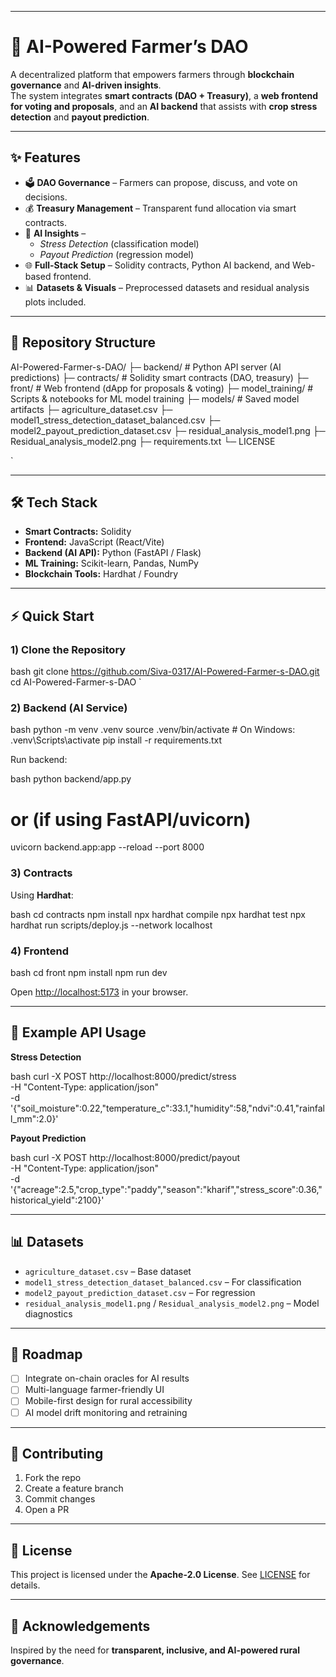 
---

# 🌱 AI-Powered Farmer’s DAO

A decentralized platform that empowers farmers through **blockchain governance** and **AI-driven insights**.  
The system integrates **smart contracts (DAO + Treasury)**, a **web frontend for voting and proposals**, and an **AI backend** that assists with **crop stress detection** and **payout prediction**.

---

## ✨ Features

- 🗳 **DAO Governance** – Farmers can propose, discuss, and vote on decisions.  
- 💰 **Treasury Management** – Transparent fund allocation via smart contracts.  
- 🤖 **AI Insights** – 
  - *Stress Detection* (classification model)  
  - *Payout Prediction* (regression model)  
- 🌐 **Full-Stack Setup** – Solidity contracts, Python AI backend, and Web-based frontend.  
- 📊 **Datasets & Visuals** – Preprocessed datasets and residual analysis plots included.  

---

## 📂 Repository Structure



AI-Powered-Farmer-s-DAO/
├─ backend/                 # Python API server (AI predictions)
├─ contracts/               # Solidity smart contracts (DAO, treasury)
├─ front/                   # Web frontend (dApp for proposals & voting)
├─ model\_training/          # Scripts & notebooks for ML model training
├─ models/                  # Saved model artifacts
├─ agriculture\_dataset.csv
├─ model1\_stress\_detection\_dataset\_balanced.csv
├─ model2\_payout\_prediction\_dataset.csv
├─ residual\_analysis\_model1.png
├─ Residual\_analysis\_model2.png
├─ requirements.txt
└─ LICENSE

`

---

## 🛠 Tech Stack

- **Smart Contracts:** Solidity  
- **Frontend:** JavaScript (React/Vite)  
- **Backend (AI API):** Python (FastAPI / Flask)  
- **ML Training:** Scikit-learn, Pandas, NumPy  
- **Blockchain Tools:** Hardhat / Foundry  

---

## ⚡ Quick Start

### 1) Clone the Repository
bash
git clone https://github.com/Siva-0317/AI-Powered-Farmer-s-DAO.git
cd AI-Powered-Farmer-s-DAO
`

### 2) Backend (AI Service)

bash
python -m venv .venv
source .venv/bin/activate    # On Windows: .venv\Scripts\activate
pip install -r requirements.txt


Run backend:

bash
python backend/app.py
# or (if using FastAPI/uvicorn)
uvicorn backend.app:app --reload --port 8000


### 3) Contracts

Using **Hardhat**:

bash
cd contracts
npm install
npx hardhat compile
npx hardhat test
npx hardhat run scripts/deploy.js --network localhost


### 4) Frontend

bash
cd front
npm install
npm run dev

Open [http://localhost:5173](http://localhost:5173) in your browser.

---

## 🧪 Example API Usage

**Stress Detection**

bash
curl -X POST http://localhost:8000/predict/stress \
-H "Content-Type: application/json" \
-d '{"soil_moisture":0.22,"temperature_c":33.1,"humidity":58,"ndvi":0.41,"rainfall_mm":2.0}'


**Payout Prediction**

bash
curl -X POST http://localhost:8000/predict/payout \
-H "Content-Type: application/json" \
-d '{"acreage":2.5,"crop_type":"paddy","season":"kharif","stress_score":0.36,"historical_yield":2100}'


---

## 📊 Datasets

* `agriculture_dataset.csv` – Base dataset
* `model1_stress_detection_dataset_balanced.csv` – For classification
* `model2_payout_prediction_dataset.csv` – For regression
* `residual_analysis_model1.png` / `Residual_analysis_model2.png` – Model diagnostics

---

## 🚀 Roadmap

* [ ] Integrate on-chain oracles for AI results
* [ ] Multi-language farmer-friendly UI
* [ ] Mobile-first design for rural accessibility
* [ ] AI model drift monitoring and retraining

---

## 🤝 Contributing

1. Fork the repo
2. Create a feature branch
3. Commit changes
4. Open a PR

---

## 📄 License

This project is licensed under the **Apache-2.0 License**.
See [LICENSE](./LICENSE) for details.

---

## 🙏 Acknowledgements

Inspired by the need for **transparent, inclusive, and AI-powered rural governance**.

